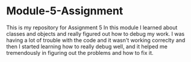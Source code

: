 # Module-5-Assignment
This is my repository for Assignment 5
In this module I learned about classes and objects and really figured out how to debug my work. I was having a lot of trouble with the code and it wasn't working correclty and then I started learning how to really debug well, and it helped me tremendously in figuring out the problems and how to fix it. 
